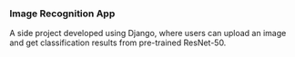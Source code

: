 ### Image Recognition App

A side project developed using Django, where users can upload an image and get classification results from pre-trained ResNet-50.

